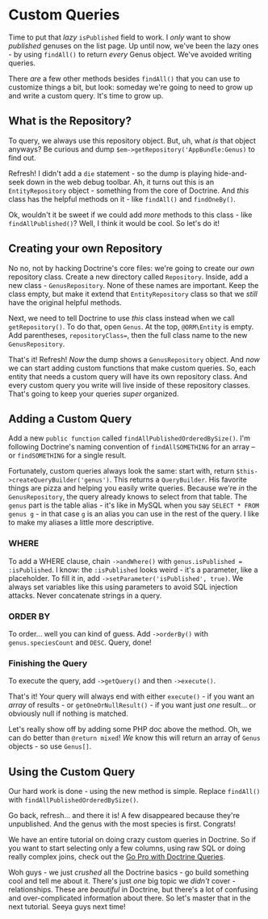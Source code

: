 # Custom Queries

Time to put that *lazy*  `isPublished` field to work. I *only* want to show *published*
genuses on the list page. Up until now, we've been the lazy ones - by using `findAll()`
to return *every* Genus object. We've avoided writing queries.

There *are* a few other methods besides `findAll()` that you can use to customize
things a bit, but look: someday we're going to need to grow up and write a custom
query. It's time to grow up.

## What is the Repository?

To query, we always use this repository object. But, uh, what *is* that object anyways?
Be curious and dump `$em->getRepository('AppBundle:Genus)` to find out.

Refresh! I didn't add a `die` statement - so the dump is playing hide-and-seek down
in the web debug toolbar. Ah, it turns out this is an `EntityRepository` object -
something from the core of Doctrine. And *this* class has the helpful methods on
it - like `findAll()` and `findOneBy()`.

Ok, wouldn't it be sweet if we could add *more* methods to this class - like `findAllPublished()`?
Well, I think it would be cool. So let's do it!

## Creating your own Repository

No no, not by hacking Doctrine's core files: we're going to create our *own* repository
class. Create a new directory called `Repository`. Inside, add a new class - `GenusRepository`.
None of these names are important. Keep the class empty, but make it extend that
`EntityRepository` class so that we *still* have the original helpful methods.

Next, we need to tell Doctrine to use *this* class instead when we call `getRepository()`.
To do that, open `Genus`. At the top, `@ORM\Entity` is empty. Add parentheses,
`repositoryClass=`, then the full class name to the new `GenusRepository`.

That's it! Refresh! *Now* the dump shows a `GenusRepository` object. And *now* we
can start adding custom functions that make custom queries. So, each entity that needs
a custom query will have its own repository class. And every custom query you write
will live inside of these repository classes. That's going to keep your queries
*super* organized.

## Adding a Custom Query

Add a new `public function` called `findAllPublishedOrderedBySize()`. I'm following
Doctrine's naming convention of `findAllSOMETHING` for an array – or `findSOMETHING`
for a single result.

Fortunately, custom queries always look the same:  start with, return
``$this->createQueryBuilder('genus')``. This returns a `QueryBuilder`. His favorite
things are pizza and helping you easily write queries. Because we're *in* the `GenusRepository`,
the query already knows to select from that table. The `genus` part is the table
alias - it's like in MySQL when you say `SELECT * FROM genus g` - in that case `g`
is an alias you can use in the rest of the query. I like to make my aliases a little
more descriptive.

### WHERE

To add a WHERE clause, chain `->andWhere()` with `genus.isPublished = :isPublished`.
I know: the `:isPublished` looks weird - it's a parameter, like a placeholder. To
fill it in, add `->setParameter('isPublished', true)`. We always set variables like
this using parameters to avoid SQL injection attacks. Never concatenate strings in
a query.

### ORDER BY

To order... well you can kind of guess. Add `->orderBy()` with `genus.speciesCount`
and `DESC`. Query, done!

### Finishing the Query

To execute the query, add `->getQuery()` and then `->execute()`.

That's it! Your query will always end with either `execute()` - if you want an *array*
of results - or `getOneOrNullResult()` - if you want just *one* result... or obviously
null if nothing is matched.

Let's really show off by adding some PHP doc above the method. Oh, we can do better
than `@return mixed`! *We* know this will return an array of `Genus` objects - so
use `Genus[]`.

## Using the Custom Query

Our hard work is done - using the new method is simple. Replace `findAll()` with
`findAllPublishedOrderedBySize()`. 

Go back, refresh... and there it is! A few disappeared because they're unpublished.
And the genus with the most species is first. Congrats!

We have an entire tutorial on doing crazy custom queries in Doctrine. So if you want
to start selecting only a few columns, using raw SQL or doing really complex joins,
check out the [Go Pro with Doctrine Queries](https://knpuniversity.com/screencast/doctrine-queries).

Woh guys - we just *crushed* all the Doctrine basics - go build something cool and
tell me about it. There's just *one* big topic we *didn't* cover - relationships.
These are *beautiful* in Doctrine, but there's a lot of confusing and over-complicated
information about there. So let's master that in the next tutorial. Seeya guys next
time!
